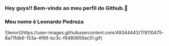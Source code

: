 ### Hey guys!! Bem-vindo ao meu perfil do Github.👋
### Meu nome é Leonardo Pedroza
<div>
![tenor](https://user-images.githubusercontent.com/49344443/178110475-8a71fdb6-153a-4f66-bc3c-f6480659ac51.gif)
</div>
